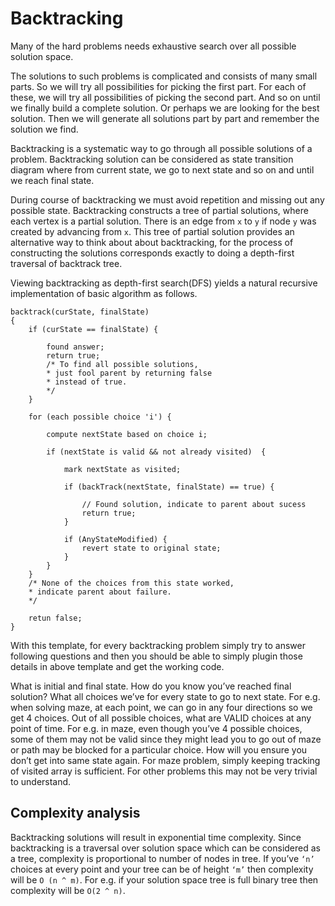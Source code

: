 # Backtracking
Many of the hard problems needs exhaustive search over all possible solution space.

The solutions to such problems is complicated and consists of many small parts. So we will try all
possibilities for picking the first part. For each of these, we will try all possibilities of
picking the second part. And so on until we finally build a complete solution. Or perhaps we are
looking for the best solution. Then we will generate all solutions part by part and remember the
solution we find.

Backtracking is a systematic way to go through all possible solutions of a problem. Backtracking
solution can be considered as state transition diagram where from current state, we go to next state
and so on and until we reach final state.

During course of backtracking we must avoid repetition and missing out any possible state.
Backtracking constructs a tree of partial solutions, where each vertex is a partial solution.
There is an edge from ```x``` to ```y``` if node ```y``` was created by advancing from ```x```.
This tree of partial solution provides an alternative way to think about about backtracking, for
the process of constructing the solutions corresponds exactly to doing a depth-first traversal of
backtrack tree.

Viewing backtracking as depth-first search(DFS) yields a natural recursive implementation
of basic algorithm as follows.
```
backtrack(curState, finalState)
{
    if (curState == finalState) {

        found answer;
        return true;
        /* To find all possible solutions,
        * just fool parent by returning false
        * instead of true.
        */
    }

    for (each possible choice 'i') {

        compute nextState based on choice i;

        if (nextState is valid && not already visited)  {

            mark nextState as visited;

            if (backTrack(nextState, finalState) == true) {

                // Found solution, indicate to parent about sucess
                return true;
            }

            if (AnyStateModified) {
                revert state to original state;
            }
        }
    }
    /* None of the choices from this state worked,
    * indicate parent about failure.
    */

    retun false;
}
```
With this template, for every backtracking problem simply try to answer following questions and then
you should be able to simply plugin those details in above template and get the working code.

What is initial and final state. How do you know you’ve reached final solution?
What all choices we’ve for every state to go to next state. For e.g. when solving maze, at each
point, we can go in any four directions so we get 4 choices.
Out of all possible choices, what are VALID choices at any point of time. For e.g. in maze, even
though you’ve 4 possible choices, some of them may not be valid since they might lead you to go
out of maze or path may be blocked for a particular choice.
How will you ensure you don’t get into same state again. For maze problem, simply keeping
tracking of visited array is sufficient. For other problems this may not be very trivial to
understand.

## Complexity analysis

Backtracking solutions will result in exponential time complexity.
Since backtracking is a traversal over solution space which can be considered as a tree,
complexity is proportional to number of nodes in tree.
If you’ve ```‘n’``` choices at every point and your tree can be of height ```‘m’``` then complexity will be
```O (n ^ m)```.
For e.g. if your solution space tree is full binary tree then complexity will be ```O(2 ^ n)```.